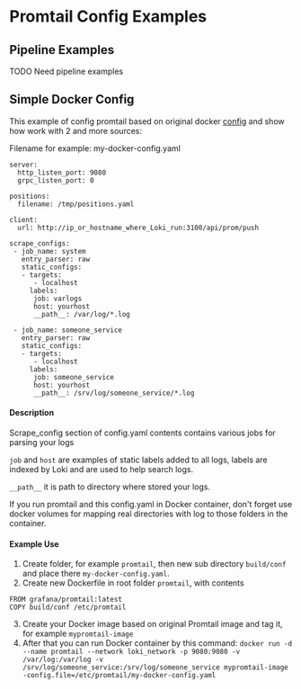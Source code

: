 # Promtail Config Examples

## Pipeline Examples

TODO Need pipeline examples

## Simple Docker Config

This example of config promtail based on original docker [config](https://github.com/grafana/loki/blob/master/cmd/promtail/promtail-docker-config.yaml)
and show how work with 2 and more sources:

Filename for example: my-docker-config.yaml
```
server:
  http_listen_port: 9080
  grpc_listen_port: 0

positions:
  filename: /tmp/positions.yaml

client:
  url: http://ip_or_hostname_where_Loki_run:3100/api/prom/push

scrape_configs:
 - job_name: system
   entry_parser: raw
   static_configs:
   - targets:
      - localhost
     labels:
      job: varlogs
      host: yourhost
      __path__: /var/log/*.log

 - job_name: someone_service
   entry_parser: raw
   static_configs:
   - targets:
      - localhost
     labels:
      job: someone_service
      host: yourhost
      __path__: /srv/log/someone_service/*.log

```
#### Description

Scrape_config section of config.yaml contents contains various jobs for parsing your logs

`job` and `host` are examples of static labels added to all logs, labels are indexed by Loki and are used to help search logs.

`__path__` it is path to directory where stored your logs.

If you run promtail and this config.yaml in Docker container, don't forget use docker volumes for mapping real directories
with log to those folders in the container. 

#### Example Use
1) Create folder, for example `promtail`, then new sub directory `build/conf` and place there `my-docker-config.yaml`.
2) Create new Dockerfile in root folder `promtail`, with contents
```
FROM grafana/promtail:latest
COPY build/conf /etc/promtail
```
3) Create your Docker image based on original Promtail image and tag it, for example `mypromtail-image`
3) After that you can run Docker container by this command:
`docker run -d --name promtail --network loki_network -p 9080:9080 -v /var/log:/var/log -v /srv/log/someone_service:/srv/log/someone_service mypromtail-image -config.file=/etc/promtail/my-docker-config.yaml`
